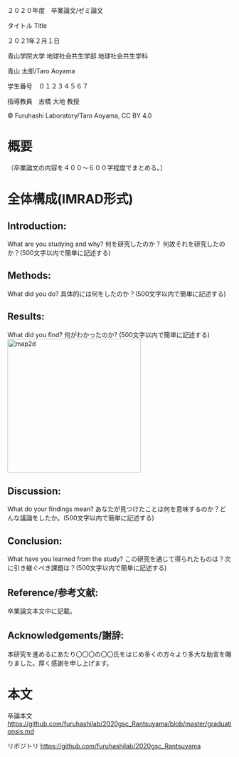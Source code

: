 ２０２０年度　卒業論文/ゼミ論文





タイトル
Title









２０２1年２月１日


青山学院大学 地球社会共生学部 地球社会共生学科

青山 太郎/Taro Aoyama

学生番号　０１２３４５６７


指導教員　古橋 大地 教授


© Furuhashi Laboratory/Taro Aoyama, CC BY 4.0

# 概要
（卒業論文の内容を４００〜６００字程度でまとめる。）


# 全体構成(IMRAD形式)

## Introduction:
What are you studying and why? 何を研究したのか？ 何故それを研究したのか？(500文字以内で簡単に記述する)



## Methods:
What did you do? 具体的には何をしたのか？(500文字以内で簡単に記述する)



## Results:
What did you find? 何がわかったのか? (500文字以内で簡単に記述する)
<img width="300" alt="map2d" src="https://user-images.githubusercontent.com/40207128/105577110-f6274100-5dba-11eb-9163-e0d68f42972d.jpg">


## Discussion:
What do your findings mean? あなたが見つけたことは何を意味するのか？どんな議論をしたか。(500文字以内で簡単に記述する)



## Conclusion:
What have you learned from the study? この研究を通じて得られたものは？次に引き継ぐべき課題は？(500文字以内で簡単に記述する)

## Reference/参考文献:
卒業論文本文中に記載。

## Acknowledgements/謝辞:
本研究を進めるにあたり〇〇〇の〇〇氏をはじめ多くの方々より多大な助言を賜りました。厚く感謝を申し上げます。

# 本文




卒論本文
https://github.com/furuhashilab/2020gsc_Rantsuyama/blob/master/graduationsis.md


リポジトリ
 https://github.com/furuhashilab/2020gsc_Rantsuyama

